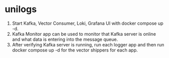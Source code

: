 # unilogs
1. Start Kafka, Vector Consumer, Loki, Grafana UI with docker compose up -d.
2. Kafka Monitor app can be used to monitor that Kafka server is online and what data is entering into the message queue.
3. After verifying Kafka server is running, run each logger app and then run docker compose up -d for the vector shippers for each app.